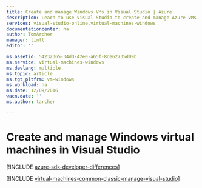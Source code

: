 ```yaml
---
title: Create and manage Windows VMs in Visual Studio | Azure
description: Learn to use Visual Studio to create and manage Azure VMs running Windows
services: visual-studio-online,virtual-machines-windows
documentationcenter: na
author: TomArcher
manager: timlt
editor: ''

ms.assetid: 54232365-34dd-42e0-a65f-8de62735d09b
ms.service: virtual-machines-windows
ms.devlang: multiple
ms.topic: article
ms.tgt_pltfrm: vm-windows
ms.workload: na
ms.date: 12/09/2016
wacn.date: ''
ms.author: tarcher

---
```

# Create and manage Windows virtual machines in Visual Studio

[!INCLUDE [azure-sdk-developer-differences](../../../../includes/azure-sdk-developer-differences.md)]

[!INCLUDE [virtual-machines-common-classic-manage-visual-studio](../../../../includes/virtual-machines-common-classic-manage-visual-studio.md)]